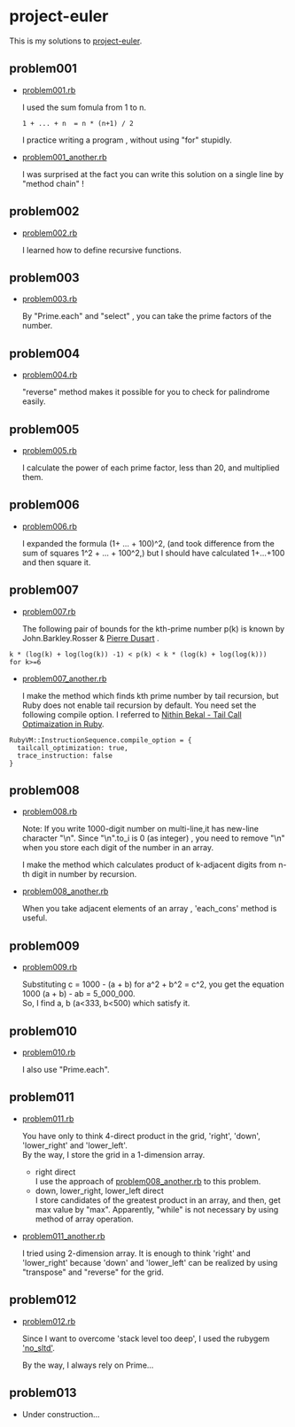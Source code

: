 # project-euler

This is my solutions to [project-euler](https://projecteuler.net/archives).

## problem001

- [problem001.rb](./problem001.rb)
  
    I used the sum fomula from 1 to n.
     ```
    1 + ... + n  = n * (n+1) / 2
     ```
    I practice  writing a program , without using "for" stupidly.

- [problem001_another.rb](./problem001_another.rb)

    I was surprised at the fact you can write  this solution on a single line by "method chain" !

## problem002

- [problem002.rb](./problem002.rb)

  I learned how to define recursive functions.

## problem003

- [problem003.rb](./problem003.rb)

  By "Prime.each" and "select" , you can take the prime factors of the number.

## problem004

- [problem004.rb](./problem004.rb)

  "reverse" method makes it possible for you to check for palindrome easily.

## problem005

- [problem005.rb](./problem005.rb)

  I calculate the power of each prime factor, less than 20, and multiplied them.

## problem006

- [problem006.rb](./problem006.rb)
  
  I expanded the formula (1+ ... + 100)^2, (and took difference from the sum of squares 1^2 + ... + 100^2,)
  but I should have calculated 1+...+100 and then square it.

## problem007

- [problem007.rb](./problem007.rb)

  The following pair of bounds for the kth-prime number p(k) is known by John.Barkley.Rosser
  & [Pierre Dusart](http://www.ams.org/journals/mcom/1999-68-225/S0025-5718-99-01037-6/S0025-5718-99-01037-6.pdf) .

```
k * (log(k) + log(log(k)) -1) < p(k) < k * (log(k) + log(log(k)))   for k>=6
```

- [problem007_another.rb](./problem007_another.rb)

  I make the method which finds kth prime number by tail recursion, but Ruby does not enable tail recursion by default. You need set the following compile option. I referred to
  [Nithin Bekal - Tail Call Optimaization in Ruby](http://nithinbekal.com/posts/ruby-tco).

```
RubyVM::InstructionSequence.compile_option = {
  tailcall_optimization: true,
  trace_instruction: false
}
```

## problem008

- [problem008.rb](./problem008.rb)

  Note: If you write 1000-digit number on multi-line,it has new-line character "\n".
  Since "\n".to_i is 0 (as integer) , you need to remove "\n" when you store each digit of the number in an array.

  I make the method which calculates product of k-adjacent digits from n-th digit in number by recursion.

- [problem008_another.rb](./problem008_another.rb)

  When you take adjacent elements of an array , 'each_cons' method is useful.

## problem009

- [problem009.rb](./problem009.rb)

  Substituting c = 1000 - (a + b) for
  a^2 + b^2 = c^2, you get the equation 1000 (a + b) - ab = 5_000_000.  
  So, I find a, b (a<333, b<500) which satisfy it.

## problem010

- [problem010.rb](./problem010.rb)

  I also use "Prime.each".

## problem011

- [problem011.rb](./problem011.rb)

  You have only to think 4-direct product in the grid, 'right', 'down', 'lower_right' and 'lower_left'.  
  By the way, I store the grid in a 1-dimension array.

  - right direct  
    I use the approach of [problem008_another.rb](./problem008_another.rb) to this problem.
  - down, lower_right, lower_left direct  
    I store candidates of the greatest product in an array, and then, get max value by "max".
    Apparently, "while" is not necessary by using method of array operation.

- [problem011_another.rb](problem011_another.rb)
  
  I tried using 2-dimension array. It is enough to think 'right' and 'lower_right' because 'down' and 'lower_left' can be realized by using "transpose" and "reverse" for the grid.

## problem012

- [problem012.rb](./problem012.rb)

  Since I want to overcome 'stack level too deep', I used the rubygem ['no_sltd'](https://qiita.com/tompng/items/67db54374ca14bef715f).

  By the way, I always rely on Prime...  

## problem013

- Under construction...
